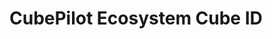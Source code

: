 # CubePilot Ecosystem Cube ID

<figure><img src="../.gitbook/assets/CubePilot-Ecosystem-Cube-ID（RGB-4098x5464dpi).jpg" alt=""><figcaption></figcaption></figure>
